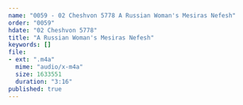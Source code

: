 ```yaml
---
name: "0059 - 02 Cheshvon 5778 A Russian Woman's Mesiras Nefesh"
order: "0059"
hdate: "02 Cheshvon 5778"
title: "A Russian Woman's Mesiras Nefesh"
keywords: []
file:
- ext: ".m4a"
  mime: "audio/x-m4a"
  size: 1633551
  duration: "3:16"
published: true
---
```


